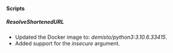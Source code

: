 
#### Scripts
##### ResolveShortenedURL
- Updated the Docker image to: *demisto/python3:3.10.6.33415*.
- Added support for the *insecure* argument.